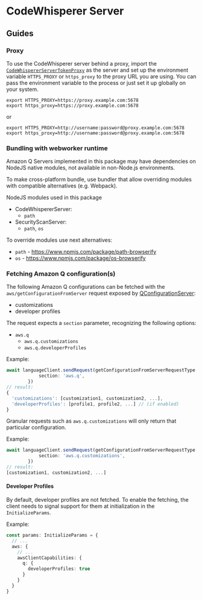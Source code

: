 # CodeWhisperer Server

## Guides

### Proxy
To use the CodeWhisperer server behind a proxy, import the [`CodeWhispererServerTokenProxy`](./src/language-server/proxy-server.ts) as the server and set up the environment variable `HTTPS_PROXY` or `https_proxy` to the proxy URL you are using.
You can pass the environment variable to the process or just set it up globally on your system.

```
export HTTPS_PROXY=https://proxy.example.com:5678
export https_proxy=https://proxy.example.com:5678
```

or

```
export HTTPS_PROXY=http://username:password@proxy.example.com:5678
export https_proxy=http://username:password@proxy.example.com:5678
```

### Bundling with webworker runtime
Amazon Q Servers implemented in this package may have dependencies on NodeJS native modules, not available in non-Node.js environments.

To make cross-platform bundle, use bundler that allow overriding modules with compatible alternatives (e.g. Webpack).

NodeJS modules used in this package

- CodeWhispererServer:
  - `path`
- SecurityScanServer:
  - `path`, `os`

To override modules use next alternatives:
- `path` - https://www.npmjs.com/package/path-browserify
- `os` - https://www.npmjs.com/package/os-browserify

### Fetching Amazon Q configuration(s)

The following Amazon Q configurations can be fetched with the `aws/getConfigurationFromServer` request exposed by [QConfigurationServer](https://github.com/aws/language-servers/blob/main/server/aws-lsp-codewhisperer/src/language-server/configuration/qConfigurationServer.ts):

- customizations
- developer profiles

The request expects a `section` parameter, recognizing the following options:

- `aws.q`
    - `aws.q.customizations`
    - `aws.q.developerProfiles`

Example:

```ts
await languageClient.sendRequest(getConfigurationFromServerRequestType.method, {
            section: 'aws.q',
        })
// result:
{
  'customizations': [customization1, customization2, ...],
  'developerProfiles': [profile1, profile2, ...] // (if enabled)
}
```

Granular requests such as `aws.q.customizations` will only return that particular configuration.

Example:

```ts
await languageClient.sendRequest(getConfigurationFromServerRequestType.method, {
            section: 'aws.q.customizations',
        })
// result:
[customization1, customization2, ...]
```

#### Developer Profiles

By default, developer profiles are not fetched. To enable the fetching, the client needs to signal support for them at initialization in the `InitializeParams`.

Example:

```ts
const params: InitializeParams = {
  // ...
  aws: {
    // ...
    awsClientCapabilities: {
      q: {
        developerProfiles: true
      }
    }
  }
}
```
